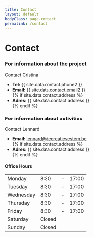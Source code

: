 ```yaml
---
title: Contact
layout: default
bodyClass: page-contact
permalink: /contact
---
```


<div class="intro intro-small">
  <div class="container">
    <div class="row">
      <div class="col-12">
        <h1>Contact</h1>
      </div>
    </div>
  </div>
</div>
<div class="container">
  <div class="row">
    <div class="col-12 col-md-8">
     <h3>For information about the project</h3>
        <p>Contact Cristina</p>
      <ul>
        <li>
            <strong>Tel: </strong>{{ site.data.contact.phone2 }}</li>
        <li><strong>Email: </strong><a href="mailto:{{ site.data.contact.email2 }}">
            {{ site.data.contact.email2 }}</a></li>
        {% if site.data.contact.address %}
        <li><strong>Adres: </strong>{{ site.data.contact.address }}</li>
        {% endif %}
      </ul>
     <h3>For information about activities</h3>
        <p>Contact Lennard</p>
      <ul>
        <li><strong>Email: </strong><a href="mailto:lennard@decreatievestem.be">
            lennard@decreatievestem.be</a></li>
        {% if site.data.contact.address %}
        <li><strong>Adres: </strong>{{ site.data.contact.address }}</li>
        {% endif %}
      </ul>
      <h4 class="mt-4">Office Hours</h4>
      <table class="table table-sm opening-hours-table">
        <tr>
          <td class="day font-weight-bold">Monday</td>
          <td class="opens">8:30</td>
          <td>-</td>
          <td class="closes">17:00</td>
        </tr>
        <tr>
          <td class="day font-weight-bold">Tuesday</td>
          <td class="opens">8:30</td>
          <td>-</td>
          <td class="closes">17:00</td>
        </tr>
        <tr>
          <td class="day font-weight-bold">Wednesday</td>
          <td class="opens">8:30</td>
          <td>-</td>
          <td class="closes">17:00</td>
        </tr>
        <tr>
          <td class="day font-weight-bold">Thursday</td>
          <td class="opens">8:30</td>
          <td>-</td>
          <td class="closes">17:00</td>
        </tr>
        <tr>
          <td class="day font-weight-bold">Friday</td>
          <td class="opens">8:30</td>
          <td>-</td>
          <td class="closes">17:00</td>
        </tr>
        <tr>
          <td class="day font-weight-bold">Saturday</td>
          <td class="opens">Closed</td>
          <td> </td>
          <td class="closes"> </td>
        </tr>
        <tr>
          <td class="day font-weight-bold">Sunday</td>
          <td class="opens">Closed</td>
          <td> </td>
          <td class="closes"> </td>
        </tr>
      </table>
    </div>
  </div>
</div>
